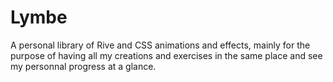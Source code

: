 # Lymbe

A personal library of Rive and CSS animations and effects, mainly for the purpose of having all my creations and exercises in the same place and see my personnal progress at a glance.
